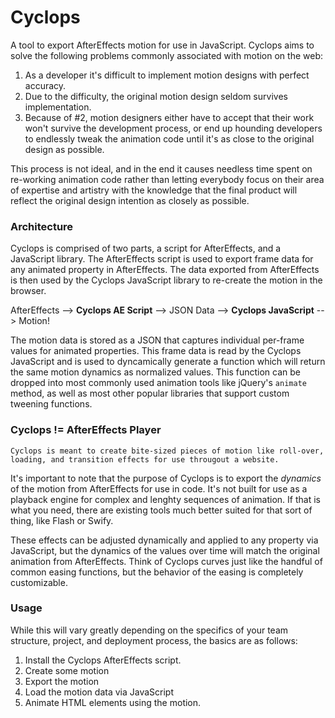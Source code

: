 # Cyclops

A tool to export AfterEffects motion for use in JavaScript.  Cyclops aims to solve the following problems commonly associated with motion on the web:

1. As a developer it's difficult to implement motion designs with perfect accuracy.
2. Due to the difficulty, the original motion design seldom survives implementation.
3. Because of #2, motion designers either have to accept that their work won't survive the development process, or end up hounding developers to endlessly tweak the animation code until it's as close to the original design as possible.

This process is not ideal, and in the end it causes needless time spent on re-working animation code rather than letting everybody focus on their area of expertise and artistry with the knowledge that the final product will reflect the original design intention as closely as possible.


### Architecture

Cyclops is comprised of two parts, a script for AfterEffects, and a JavaScript library.  The AfterEffects script is used to export frame data for any animated property in AfterEffects.  The data exported from AfterEffects is then used by the Cyclops JavaScript library to re-create the motion in the browser.

AfterEffects --> **Cyclops AE Script** --> JSON Data --> **Cyclops JavaScript** --> Motion!

The motion data is stored as a JSON that captures individual per-frame values for animated properties.  This frame data is read by the Cyclops JavaScript and is used to dyncamically generate a function which will return the same motion dynamics as normalized values.  This function can be dropped into most commonly used animation tools like jQuery's `animate` method, as well as most other popular libraries that support custom tweening functions.


### Cyclops != AfterEffects Player


	Cyclops is meant to create bite-sized pieces of motion like roll-over, loading, and transition effects for use througout a website.

It's important to note that the purpose of Cyclops is to export the _dynamics_ of the motion from AfterEffects for use in code.  It's not built for use as a playback engine for complex and lenghty sequences of animation.  If that is what you need, there are existing tools much better suited for that sort of thing, like Flash or Swify.

These effects can be adjusted dynamically and applied to any property via JavaScript, but the dynamics of the values over time will match the original animation from AfterEffects.  Think of Cyclops curves just like the handful of common easing functions, but the behavior of the easing is completely customizable.


### Usage

While this will vary greatly depending on the specifics of your team structure, project, and deployment process, the basics are as follows:

1. Install the Cyclops AfterEffects script.
2. Create some motion
3. Export the motion
4. Load the motion data via JavaScript
5. Animate HTML elements using the motion.